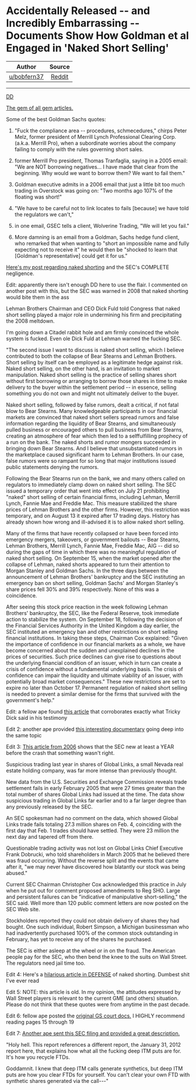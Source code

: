 Accidentally Released -- and Incredibly Embarrassing -- Documents Show How Goldman et al Engaged in 'Naked Short Selling'
=======================================================================================================================

| Author       | Source       | 
| :-------------: |:-------------:|
| [u/bobfern37](https://www.reddit.com/user/bobfern37/)| [Reddit](https://www.reddit.com/r/GME/comments/mexlpn/accidentally_released_and_incredibly_embarrassing/?utm_medium=android_app&utm_source=share) | 

---

[DD](https://www.reddit.com/r/GME/search?q=flair_name%3A%22DD%22&restrict_sr=1)

[The gem of all gem articles.](https://www.google.com/amp/s/www.rollingstone.com/politics/politics-news/accidentally-released-and-incredibly-embarrassing-documents-show-how-goldman-et-al-engaged-in-naked-short-selling-244035/amp/)

Some of the best Goldman Sachs quotes:

1.  "Fuck the compliance area -- procedures, schmecedures," chirps Peter Melz, former president of Merrill Lynch Professional Clearing Corp. (a.k.a. Merrill Pro), when a subordinate worries about the company failing to comply with the rules governing short sales.

2.  former Merrill Pro president, Thomas Tranfaglia, saying in a 2005 email: "We are NOT borrowing negatives... I have made that clear from the beginning. Why would we want to borrow them? We want to fail them."

3.  Goldman executive admits in a 2006 email that just a little bit too much trading in Overstock was going on: "Two months ago 107% of the floating was short!"

4.  "We have to be careful not to link locates to fails [because] we have told the regulators we can't,"

5.  in one email, GSEC tells a client, Wolverine Trading, "We will let you fail."

6.  More damning is an email from a Goldman, Sachs hedge fund client, who remarked that when wanting to "short an impossible name and fully expecting not to receive it" he would then be "shocked to learn that [Goldman's representative] could get it for us."

[Here's my post regarding naked shorting](https://www.reddit.com/r/GME/comments/merag9/and_you_thought_the_sec_has_been_silent/gsjcf6n/?utm_source=share&utm_medium=ios_app&utm_name=iossmf&context=3) and the SEC's COMPLETE negligence.

Edit: apparently there isn't enough DD here to use the flair. I commented on another post with this, but the SEC was warned in 2008 that naked shorting would bite them in the ass

Lehman Brothers Chairman and CEO Dick Fuld told Congress that naked short selling played a major role in undermining his firm and precipitating the 2008 meltdown.

I'm going down a Citadel rabbit hole and am firmly convinced the whole system is fucked. Even ole Dick Fuld at Lehman warned the fucking SEC.

"The second issue I want to discuss is naked short selling, which I believe contributed to both the collapse of Bear Stearns and Lehman Brothers. Short selling by itself can be employed as a legitimate hedge against risk. Naked short selling, on the other hand, is an invitation to market manipulation. Naked short selling is the practice of selling shares short without first borrowing or arranging to borrow those shares in time to make delivery to the buyer within the settlement period -- in essence, selling something you do not own and might not ultimately deliver to the buyer.

Naked short selling, followed by false rumors, dealt a critical, if not fatal blow to Bear Stearns. Many knowledgeable participants in our financial markets are convinced that naked short sellers spread rumors and false information regarding the liquidity of Bear Stearns, and simultaneously pulled business or encouraged others to pull business from Bear Stearns, creating an atmosphere of fear which then led to a selffulfilling prophecy of a run on the bank. The naked shorts and rumor mongers succeeded in bringing down Bear Stearns. And I believe that unsubstantiated rumors in the marketplace caused significant harm to Lehman Brothers. In our case, false rumors were so rampant for so long that major institutions issued public statements denying the rumors.

Following the Bear Stearns run on the bank, we and many others called on regulators to immediately clamp down on naked short selling. The SEC issued a temporary order that went into effect on July 21 prohibiting "naked" short selling of certain financial firms, including Lehman, Merrill Lynch, Fannie Mae and Freddie Mac. This measure stabilized the share prices of Lehman Brothers and the other firms. However, this restriction was temporary, and on August 13 it expired after 17 trading days. History has already shown how wrong and ill-advised it is to allow naked short selling.

Many of the firms that have recently collapsed or have been forced into emergency mergers, takeovers, or government bailouts -- Bear Stearns, Lehman Brothers, Merrill Lynch, Fannie Mae, Freddie Mac, AIG -- did so during the gaps of time in which there was no meaningful regulation of naked short selling. On September 15, when the market opened after the collapse of Lehman, naked shorts appeared to turn their attention to Morgan Stanley and Goldman Sachs. In the three days between the announcement of Lehman Brothers' bankruptcy and the SEC instituting an emergency ban on short selling, Goldman Sachs' and Morgan Stanley's share prices fell 30% and 39% respectively. None of this was a coincidence.

After seeing this stock price reaction in the week following Lehman Brothers' bankruptcy, the SEC, like the Federal Reserve, took immediate action to stabilize the system. On September 18, following the decision of the Financial Services Authority in the United Kingdom a day earlier, the SEC instituted an emergency ban and other restrictions on short selling financial institutions. In taking these steps, Chairman Cox explained: "Given the importance of confidence in our financial markets as a whole, we have become concerned about the sudden and unexplained declines in the prices of securities. Such price declines can give rise to questions about the underlying financial condition of an issuer, which in turn can create a crisis of confidence without a fundamental underlying basis. The crisis of confidence can impair the liquidity and ultimate viability of an issuer, with potentially broad market consequences." These new restrictions are set to expire no later than October 17. Permanent regulation of naked short selling is needed to prevent a similar demise for the firms that survived with the government's help."

Edit: a fellow ape found [this article](https://www.rollingstone.com/feature/wall-streets-naked-swindle-194908/) that corroborates exactly what Tricky Dick said in his testimony

Edit 2: another ape provided [this interesting documentary](https://youtu.be/Kpyhnmd-ZbU) going deep into the same topic

Edit 3: [This article from 2006](https://www.forbes.com/2006/08/25/naked-shorts-global-links-cx_lm_0825naked.html?sh=4aabd4078400) shows that the SEC new at least a YEAR before the crash that something wasn't right.

Suspicious trading last year in shares of Global Links, a small Nevada real estate holding company, was far more intense than previously thought.

New data from the U.S. Securities and Exchange Commission reveals trade settlement fails in early February 2005 that were 27 times greater than the total number of shares Global Links had issued at the time. The data show suspicious trading in Global Links far earlier and to a far larger degree than any previously released by the SEC.

An SEC spokesman had no comment on the data, which showed Global Links trade fails totaling 27.3 million shares on Feb. 4, coinciding with the first day that Feb. 1 trades should have settled. They were 23 million the next day and tapered off from there.

Questionable trading activity was not lost on Global Links Chief Executive Frank Dobrucki, who told shareholders in March 2005 that he believed there was fraud occurring. Without the reverse split and the events that came after it, "we may never have discovered how blatantly our stock was being abused."

Current SEC Chairman Christopher Cox acknowledged this practice in July when he put out for comment proposed amendments to Reg SHO. Large and persistent failures can be "indicative of manipulative short-selling," the SEC said. Well more than 120 public comment letters are now posted on the SEC Web site.

Stockholders reported they could not obtain delivery of shares they had bought. One such individual, Robert Simpson, a Michigan businessman who had inadvertently purchased 100% of the common stock outstanding in February, has yet to receive any of the shares he purchased.

The SEC is either asleep at the wheel or in on the fraud. The American people pay for the SEC, who then bend the knee to the suits on Wall Street. The regulators need jail time too.

Edit 4: Here's a [hilarious article in DEFENSE](https://www.google.com/amp/s/www.businessinsider.com/john-carney-why-matt-taibbi-is-dead-wrong-on-naked-short-selling-2009-9%3famp) of naked shorting. Dumbest shit I've ever read

Edit 5: NOTE: this article is old. In my opinion, the attitudes expressed by Wall Street players is relevant to the current GME (and others) situation. Please do not think that these quotes were from anytime in the past decade.

Edit 6: fellow ape posted the [original GS court docs.](http://media.economist.com/sites/default/files/pdfs/Plaintiffs%20Opp%20to%20MSJ.pdf) I HIGHLY recommend reading pages 15 through 19

Edit 7: [Another ape sent this SEC filing and provided a great description.](https://www.sec.gov/litigation/admin/2012/34-66283.pdf)

"Holy hell. This report references a different report, the January 31, 2012 report here, that explains how what all the fucking deep ITM puts are for. It's how you recycle FTDs.

Goddamnit. I knew that deep ITM calls generate synthetics, but deep ITM puts are how you clear FTDs for yourself. You can't clear your own FTD with synthetic shares generated via the call---"

